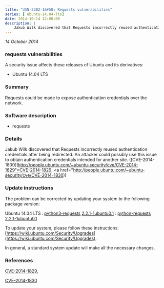 ```yaml
---
title: "USN-2382-1&#58; Requests vulnerabilities"
series: [ ubuntu-14.04-lts]
date: 2014-10-14 12:00:00
description: |
    Jakub Wilk discovered that Requests incorrectly reused authentication credentials after being redirected. An attacker could possibly use this issue to obtain authentication credentials intended for another site. ([CVE-2014-1830](http://people.ubuntu.com/~ubuntu-security/cve/CVE-2014-1829">CVE-2014-1829</a>, <a href="http://people.ubuntu.com/~ubuntu-security/cve/CVE-2014-1830)) 
--- 
```

 
 

*14 October 2014*

### requests vulnerabilities

A security issue affects these releases of Ubuntu and its derivatives:

* Ubuntu 14.04 LTS

### Summary

Requests could be made to expose authentication credentials over the network.

### Software description

* requests 

### Details

Jakub Wilk discovered that Requests incorrectly reused authentication credentials after being redirected. An attacker could possibly use this issue to obtain authentication credentials intended for another site. ([CVE-2014-1830](http://people.ubuntu.com/~ubuntu-security/cve/CVE-2014-1829">CVE-2014-1829</a>, <a href="http://people.ubuntu.com/~ubuntu-security/cve/CVE-2014-1830)) 

### Update instructions

The problem can be corrected by updating your system to the following package version:

Ubuntu 14.04 LTS
 : [python3-requests](https://launchpad.net/ubuntu/+source/requests) <span> [2.2.1-1ubuntu0.1](https://launchpad.net/ubuntu/+source/requests/2.2.1-1ubuntu0.1) </span> 
 : [python-requests](https://launchpad.net/ubuntu/+source/requests) <span> [2.2.1-1ubuntu0.1](https://launchpad.net/ubuntu/+source/requests/2.2.1-1ubuntu0.1) </span> 

To update your system, please follow these instructions: [https://wiki.ubuntu.com/Security/Upgrades](https://wiki.ubuntu.com/Security/Upgrades).

In general, a standard system update will make all the necessary changes. 

### References

 
 [CVE-2014-1829](http://people.ubuntu.com/~ubuntu-security/cve/CVE-2014-1829), 

 [CVE-2014-1830](http://people.ubuntu.com/~ubuntu-security/cve/CVE-2014-1830)
 

